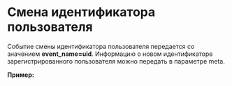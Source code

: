 # Смена идентификатора пользователя

Событие смены идентификатора пользователя передается со значением **event\_name=uid**. Информацию о новом идентификаторе зарегистрированного пользователя можно передать в параметре meta.

**Пример:**

